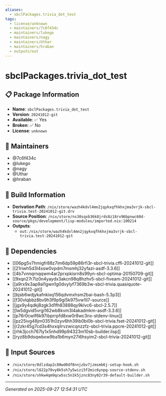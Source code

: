 ```yaml
---
aliases:
  - sbclPackages.trivia_dot_test
tags:
  - license/unknown
  - maintainers/7c6f434c
  - maintainers/lukego
  - maintainers/nagy
  - maintainers/Uthar
  - maintainers/hraban
  - outputs/out
---
```


# sbclPackages.trivia_dot_test

## 📋 Package Information

- **Name**: `sbclPackages.trivia_dot_test`
- **Version**: `20241012-git`
- **Available**: ✅ Yes
- **Broken**: ✅ No
- **License**: `unknown`
## 👥 Maintainers

- @7c6f434c
- @lukego
- @nagy
- @Uthar
- @hraban


## 🔧 Build Information

- **Derivation Path**: `/nix/store/wazh4kdvl4mn2jqykxqfhkhxjma3vrjk-sbcl-trivia.test-20241012-git.drv`
- **Source Position**: `/nix/store/ns30sqxb36k8jrds8z18rv96bpnwc60d-source/pkgs/development/lisp-modules/imported.nix:100214`
- **Outputs**:
  - `out`:  `/nix/store/wazh4kdvl4mn2jqykxqfhkhxjma3vrjk-sbcl-trivia.test-20241012-git`

## 🔗 Dependencies

- [[06pg5v7hmigfr88z7im6dp59p86rfi3r-sbcl-trivia.cffi-20241012-git]]
- [[21riwh5d3l4ssw0vpdm7msmhj32yfazi-asdf-3.3.6]]
- [[4b7vnnqrnqqwm4ar2prxpkisrn8s99yn-sbcl-optima-20150709-git]]
- [[9xqn27r7lz0n4yaydx3akcn98q8hzhv5-sbcl-fiveam-20241012-git]]
- [[a9rx9x3ap9al1gwn1g0dvylyf7369b3w-sbcl-trivia.quasiquote-20241012-git]]
- [[bjsb6wdjykafnkixq156qdvmxhsm2bai-bash-5.3p3]]
- [[f30vlqbbz8bv9h3f9p9gi5k975vw1ll7-source]]
- [[jgx9y4qdkj8zgk3d1fh83888qy9klvc6-sbcl-2.5.7]]
- [[lw5dgvid5vrgi162wb8kvm3l4akadmkm-asdf-3.3.6]]
- [[p76r0cwlf6k97ibprrpfd8xw0r8wc3nx-stdenv-linux]]
- [[pz25ivg48jm0351h0zyv6hh39ib0bi0b-sbcl-trivia.fset-20241012-git]]
- [[r2zkr45g7cd3s4hxxqilrvzwicqnzzfz-sbcl-trivia.ppcre-20241012-git]]
- [[rhk3jcch767ly1x5nhd99p94323m10sb-builder.lisp]]
- [[ryz8b9dsqwbxw9ba1b6myn27i6hsyim2-sbcl-trivia-20241012-git]]

## 📁 Input Sources

- `/nix/store/8dlzdap2c80wd0df8nnjzbv7jzmsmb6j-setup-hook.sh`
- `/nix/store/l622p70vy8k5sh7y5wizi5f2mic6ynpg-source-stdenv.sh`
- `/nix/store/shkw4qm9qcw5sc5n1k5jznc83ny02r39-default-builder.sh`

---
*Generated on 2025-09-27 12:54:31 UTC*
